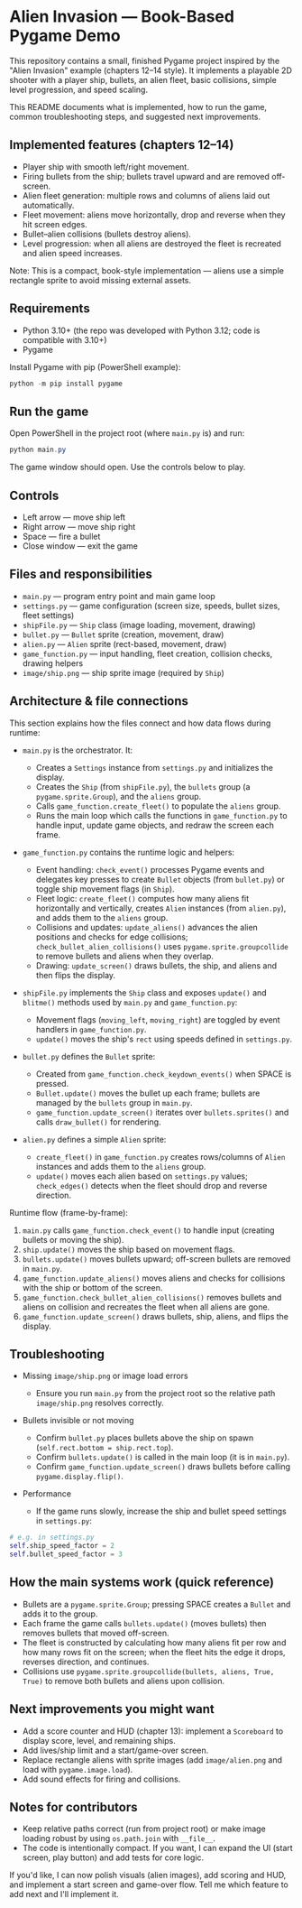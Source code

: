 # Alien Invasion — Book-Based Pygame Demo

This repository contains a small, finished Pygame project inspired by the "Alien Invasion" example (chapters 12–14 style). It implements a playable 2D shooter with a player ship, bullets, an alien fleet, basic collisions, simple level progression, and speed scaling.

This README documents what is implemented, how to run the game, common troubleshooting steps, and suggested next improvements.

## Implemented features (chapters 12–14)
- Player ship with smooth left/right movement.
- Firing bullets from the ship; bullets travel upward and are removed off-screen.
- Alien fleet generation: multiple rows and columns of aliens laid out automatically.
- Fleet movement: aliens move horizontally, drop and reverse when they hit screen edges.
- Bullet–alien collisions (bullets destroy aliens).
- Level progression: when all aliens are destroyed the fleet is recreated and alien speed increases.

Note: This is a compact, book-style implementation — aliens use a simple rectangle sprite to avoid missing external assets.

## Requirements
- Python 3.10+ (the repo was developed with Python 3.12; code is compatible with 3.10+)
- Pygame

Install Pygame with pip (PowerShell example):

```powershell
python -m pip install pygame
```

## Run the game
Open PowerShell in the project root (where `main.py` is) and run:

```powershell
python main.py
```

The game window should open. Use the controls below to play.

## Controls
- Left arrow — move ship left
- Right arrow — move ship right
- Space — fire a bullet
- Close window — exit the game

## Files and responsibilities
- `main.py` — program entry point and main game loop
- `settings.py` — game configuration (screen size, speeds, bullet sizes, fleet settings)
- `shipFile.py` — `Ship` class (image loading, movement, drawing)
- `bullet.py` — `Bullet` sprite (creation, movement, draw)
- `alien.py` — `Alien` sprite (rect-based, movement, draw)
- `game_function.py` — input handling, fleet creation, collision checks, drawing helpers
- `image/ship.png` — ship sprite image (required by `Ship`)

## Architecture & file connections

This section explains how the files connect and how data flows during runtime:

- `main.py` is the orchestrator. It:
  - Creates a `Settings` instance from `settings.py` and initializes the display.
  - Creates the `Ship` (from `shipFile.py`), the `bullets` group (a `pygame.sprite.Group`), and the `aliens` group.
  - Calls `game_function.create_fleet()` to populate the `aliens` group.
  - Runs the main loop which calls the functions in `game_function.py` to handle input, update game objects, and redraw the screen each frame.

- `game_function.py` contains the runtime logic and helpers:
  - Event handling: `check_event()` processes Pygame events and delegates key presses to create `Bullet` objects (from `bullet.py`) or toggle ship movement flags (in `Ship`).
  - Fleet logic: `create_fleet()` computes how many aliens fit horizontally and vertically, creates `Alien` instances (from `alien.py`), and adds them to the `aliens` group.
  - Collisions and updates: `update_aliens()` advances the alien positions and checks for edge collisions; `check_bullet_alien_collisions()` uses `pygame.sprite.groupcollide` to remove bullets and aliens when they overlap.
  - Drawing: `update_screen()` draws bullets, the ship, and aliens and then flips the display.

- `shipFile.py` implements the `Ship` class and exposes `update()` and `blitme()` methods used by `main.py` and `game_function.py`:
  - Movement flags (`moving_left`, `moving_right`) are toggled by event handlers in `game_function.py`.
  - `update()` moves the ship's `rect` using speeds defined in `settings.py`.

- `bullet.py` defines the `Bullet` sprite:
  - Created from `game_function.check_keydown_events()` when SPACE is pressed.
  - `Bullet.update()` moves the bullet up each frame; bullets are managed by the `bullets` group in `main.py`.
  - `game_function.update_screen()` iterates over `bullets.sprites()` and calls `draw_bullet()` for rendering.

- `alien.py` defines a simple `Alien` sprite:
  - `create_fleet()` in `game_function.py` creates rows/columns of `Alien` instances and adds them to the `aliens` group.
  - `update()` moves each alien based on `settings.py` values; `check_edges()` detects when the fleet should drop and reverse direction.

Runtime flow (frame-by-frame):
1. `main.py` calls `game_function.check_event()` to handle input (creating bullets or moving the ship).
2. `ship.update()` moves the ship based on movement flags.
3. `bullets.update()` moves bullets upward; off-screen bullets are removed in `main.py`.
4. `game_function.update_aliens()` moves aliens and checks for collisions with the ship or bottom of the screen.
5. `game_function.check_bullet_alien_collisions()` removes bullets and aliens on collision and recreates the fleet when all aliens are gone.
6. `game_function.update_screen()` draws bullets, ship, aliens, and flips the display.

## Troubleshooting

- Missing `image/ship.png` or image load errors
  - Ensure you run `main.py` from the project root so the relative path `image/ship.png` resolves correctly.

- Bullets invisible or not moving
  - Confirm `bullet.py` places bullets above the ship on spawn (`self.rect.bottom = ship.rect.top`).
  - Confirm `bullets.update()` is called in the main loop (it is in `main.py`).
  - Confirm `game_function.update_screen()` draws bullets before calling `pygame.display.flip()`.

- Performance
  - If the game runs slowly, increase the ship and bullet speed settings in `settings.py`:

```python
# e.g. in settings.py
self.ship_speed_factor = 2
self.bullet_speed_factor = 3
```

## How the main systems work (quick reference)
- Bullets are a `pygame.sprite.Group`; pressing SPACE creates a `Bullet` and adds it to the group.
- Each frame the game calls `bullets.update()` (moves bullets) then removes bullets that moved off-screen.
- The fleet is constructed by calculating how many aliens fit per row and how many rows fit on the screen; when the fleet hits the edge it drops, reverses direction, and continues.
- Collisions use `pygame.sprite.groupcollide(bullets, aliens, True, True)` to remove both bullets and aliens upon collision.

## Next improvements you might want
- Add a score counter and HUD (chapter 13): implement a `Scoreboard` to display score, level, and remaining ships.
- Add lives/ship limit and a start/game-over screen.
- Replace rectangle aliens with sprite images (add `image/alien.png` and load with `pygame.image.load`).
- Add sound effects for firing and collisions.

## Notes for contributors
- Keep relative paths correct (run from project root) or make image loading robust by using `os.path.join` with `__file__`.
- The code is intentionally compact. If you want, I can expand the UI (start screen, play button) and add tests for core logic.

If you'd like, I can now polish visuals (alien images), add scoring and HUD, and implement a start screen and game-over flow. Tell me which feature to add next and I'll implement it.
